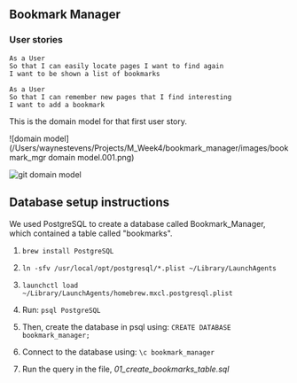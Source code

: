## Bookmark Manager
### User stories

```
As a User
So that I can easily locate pages I want to find again
I want to be shown a list of bookmarks

As a User
So that I can remember new pages that I find interesting
I want to add a bookmark
```

This is the domain model for that first user story.

![domain model](/Users/waynestevens/Projects/M_Week4/bookmark_manager/images/bookmark_mgr domain model.001.png)

![git domain model](https://github.com/waynodiablo/bookmark_manager/blob/master/images/bookmark_mgr%20domain%20model.001.png)

##  Database setup instructions
We used PostgreSQL to create a database called Bookmark_Manager, which contained a table called "bookmarks".

1) `brew install PostgreSQL`

2) `ln -sfv /usr/local/opt/postgresql/*.plist ~/Library/LaunchAgents`

3) `launchctl load ~/Library/LaunchAgents/homebrew.mxcl.postgresql.plist`

4) Run: `psql PostgreSQL`

5) Then, create the database in psql using:
`CREATE DATABASE bookmark_manager;`

6) Connect to the database using:
`\c bookmark_manager`

7) Run the query in the file, *01_create_bookmarks_table.sql*
